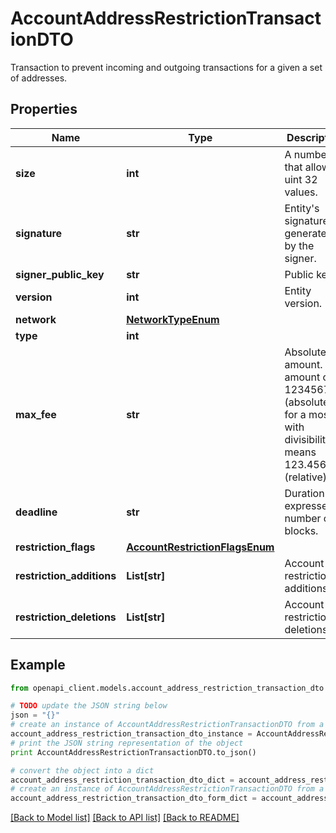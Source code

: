 # AccountAddressRestrictionTransactionDTO

Transaction to prevent incoming and outgoing transactions for a given a set of addresses.

## Properties

Name | Type | Description | Notes
------------ | ------------- | ------------- | -------------
**size** | **int** | A number that allows uint 32 values. | 
**signature** | **str** | Entity&#39;s signature generated by the signer. | 
**signer_public_key** | **str** | Public key. | 
**version** | **int** | Entity version. | 
**network** | [**NetworkTypeEnum**](NetworkTypeEnum.md) |  | 
**type** | **int** |  | 
**max_fee** | **str** | Absolute amount. An amount of 123456789 (absolute) for a mosaic with divisibility 6 means 123.456789 (relative). | 
**deadline** | **str** | Duration expressed in number of blocks. | 
**restriction_flags** | [**AccountRestrictionFlagsEnum**](AccountRestrictionFlagsEnum.md) |  | 
**restriction_additions** | **List[str]** | Account restriction additions. | 
**restriction_deletions** | **List[str]** | Account restriction deletions. | 

## Example

```python
from openapi_client.models.account_address_restriction_transaction_dto import AccountAddressRestrictionTransactionDTO

# TODO update the JSON string below
json = "{}"
# create an instance of AccountAddressRestrictionTransactionDTO from a JSON string
account_address_restriction_transaction_dto_instance = AccountAddressRestrictionTransactionDTO.from_json(json)
# print the JSON string representation of the object
print AccountAddressRestrictionTransactionDTO.to_json()

# convert the object into a dict
account_address_restriction_transaction_dto_dict = account_address_restriction_transaction_dto_instance.to_dict()
# create an instance of AccountAddressRestrictionTransactionDTO from a dict
account_address_restriction_transaction_dto_form_dict = account_address_restriction_transaction_dto.from_dict(account_address_restriction_transaction_dto_dict)
```
[[Back to Model list]](../README.md#documentation-for-models) [[Back to API list]](../README.md#documentation-for-api-endpoints) [[Back to README]](../README.md)



